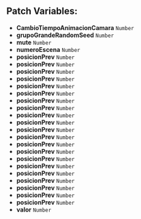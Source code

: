 ## Patch Variables:

* __CambioTiempoAnimacionCamara__ ```Number```
* __grupoGrandeRandomSeed__ ```Number```
* __mute__ ```Number```
* __numeroEscena__ ```Number```
* __posicionPrev__ ```Number```
* __posicionPrev__ ```Number```
* __posicionPrev__ ```Number```
* __posicionPrev__ ```Number```
* __posicionPrev__ ```Number```
* __posicionPrev__ ```Number```
* __posicionPrev__ ```Number```
* __posicionPrev__ ```Number```
* __posicionPrev__ ```Number```
* __posicionPrev__ ```Number```
* __posicionPrev__ ```Number```
* __posicionPrev__ ```Number```
* __posicionPrev__ ```Number```
* __posicionPrev__ ```Number```
* __posicionPrev__ ```Number```
* __posicionPrev__ ```Number```
* __posicionPrev__ ```Number```
* __posicionPrev__ ```Number```
* __posicionPrev__ ```Number```
* __posicionPrev__ ```Number```
* __posicionPrev__ ```Number```
* __valor__ ```Number```

